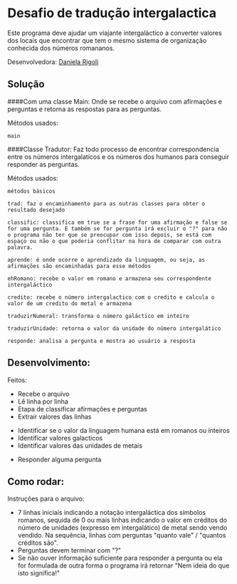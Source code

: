 # Desafio de tradução intergalactica
Este programa deve ajudar um viajante intergaláctico a converter valores dos locais que encontrar que tem o mesmo sistema de organização conhecida dos números romananos.

Desenvolvedora: [Daniela Rigoli](https://www.linkedin.com/in/daniela-rigoli-304b9b190/)

## Solução
####Com uma classe Main:
Onde se recebe o arquivo com afirmações e perguntas e retorna as respostas para as perguntas.

Métodos usados:

	main

####Classe Tradutor:
Faz todo processo de encontrar correspondencia entre os números intergalaticos e os números dos humanos para conseguir responder as perguntas.

Métodos usados:

	métodos básicos

	trad: faz o encaminhamento para as outras classes para obter o resultado desejado

	classific: classifica em true se a frase for uma afirmação e false se for uma pergunta. E também se for pergunta irá excluir o "?" para não o programa não ter que se preocupar com isso depois, se está com espaço ou não o que poderia conflitar na hora de comparar com outra palavra.

	aprende: é onde ocorre o aprendizado da linguagem, ou seja, as afirmações são encaminhadas para esse métodos

	ehRomano: recebe o valor em romano e armazena seu correspondente intergaláctico

	credito: recebe o número intergalactico com o credito e calcula o valor de um credito do metal e armazena

	traduzirNumeral: transforma o número galáctico em inteiro

	traduzirUnidade: retorna o valor da unidade do número intergalático

	responde: analisa a pergunta e mostra ao usuário a resposta

## Desenvolvimento:
Feitos:
* Recebe o arquivo
* Lê linha por linha
* Etapa de classificar afirmações e perguntas
* Extrair valores das linhas
 - Identificar se o valor da linguagem humana está em romanos ou inteiros
 - Identificar valores galacticos
 - Identificar valores das unidades de metais
* Responder alguma pergunta

## Como rodar:
Instruções para o arquivo:
- 7 linhas iniciais indicando a notação intergaláctica dos símbolos romanos, sequida de 0 ou mais linhas indicando o valor em créditos do número de unidades (expresso em intergalático) de metal sendo vendo vendido. Na sequência, linhas com perguntas "quanto vale" / "quantos créditos são".
- Perguntas devem terminar com "?"
- Se não ouver informação suficiente para responder a pergunta ou ela for formulada de outra forma o programa irá retornar "Nem ideia do que isto significa!"


